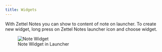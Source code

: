 ```yaml
---
title: Widgets
---
```


With Zettel Notes you can show to content of note on launcher. To create new widget, long press on Zettel Notes launcher icon and choose widget.

<figure>
<img src="/assets/img/note-share-widget.png" alt="Note Widget"/>
 <figcaption>Note Widget in Launcher</figcaption>
</figure>

